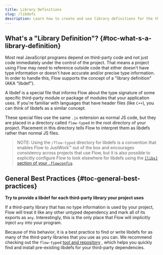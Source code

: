 ```yaml
---
title: Library Definitions
slug: /libdefs
description: Learn how to create and use library definitions for the third-party code your code depends on.
---
```


## What's a "Library Definition"? {#toc-what-s-a-library-definition}

Most real JavaScript programs depend on third-party code and not just code
immediately under the control of the project. That means a project using Flow
may need to reference outside code that either doesn't have type information or
doesn't have accurate and/or precise type information. In order to handle this,
Flow supports the concept of a "library definition" (AKA "libdef").

A libdef is a special file that informs Flow about the type signature of some
specific third-party module or package of modules that your application uses.
If you're familiar with languages that have header files (like `C++`), you can
think of libdefs as a similar concept.

These special files use the same `.js` extension as normal JS code, but they are
placed in a directory called `flow-typed` in the root directory of your project.
Placement in this directory tells Flow to interpret them as libdefs rather than
normal JS files.

> NOTE: Using the `/flow-typed` directory for libdefs is a convention that
>       enables Flow to JustWork™ out of the box and encourages consistency
>       across projects that use Flow, but it is also possible to explicitly
>       configure Flow to look elsewhere for libdefs using the [`[libs]` section
>       of your `.flowconfig`](../config/libs).

## General Best Practices {#toc-general-best-practices}

**Try to provide a libdef for each third-party library your project uses**

If a third-party library that has no type information is used by your project,
Flow will treat it like any other untyped dependency and mark all of its exports
as `any`. Interestingly, this is the only place that Flow will implicitly inject
`any` into your program.

Because of this behavior, it is a best practice to find or write libdefs for as
many of the third-party libraries that you use as you can. We recommend checking
out the `flow-typed`
[tool and repository](https://github.com/flowtype/flow-typed/blob/master/README.md)
, which helps you quickly find and install pre-existing libdefs for your
third-party dependencies.
